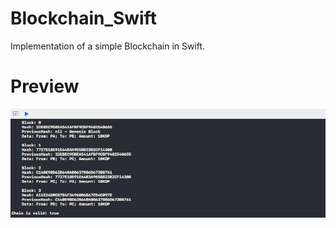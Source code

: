 # Blockchain_Swift
Implementation of a simple Blockchain in Swift.

# Preview
![Screenshot](https://github.com/bhalla98/Blockchain_Swift/blob/master/Screen%20Shot%202018-07-08%20at%206.31.19%20PM.png)
